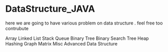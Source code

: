 # DataStructure_JAVA
here we are going to have various problem on data structure .
feel free too contrubute


Array
Linked List
Stack
Queue
Binary Tree
Binary Search Tree
Heap
Hashing
Graph
Matrix
Misc
Advanced Data Structure
